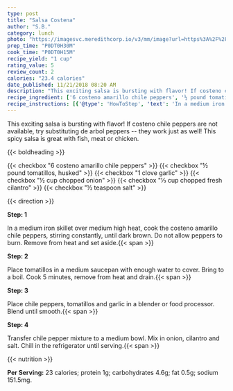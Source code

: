 ```yaml
---
type: post
title: "Salsa Costena"
author: "S.B."
category: lunch
photo: "https://imagesvc.meredithcorp.io/v3/mm/image?url=https%3A%2F%2Fimages.media-allrecipes.com%2Fuserphotos%2F1894354.jpg"
prep_time: "P0DT0H30M"
cook_time: "P0DT0H15M"
recipe_yield: "1 cup"
rating_value: 5
review_count: 2
calories: "23.4 calories"
date_published: 11/21/2018 08:20 AM
description: "This exciting salsa is bursting with flavor! If costeno chile peppers are not available, try substituting de arbol peppers -- they work just as well! This spicy salsa is great with fish, meat or chicken."
recipe_ingredient: ['6 costeno amarillo chile peppers', '½ pound tomatillos, husked', '1 clove garlic', '½ cup chopped onion', '⅓ cup chopped fresh cilantro', '½ teaspoon salt']
recipe_instructions: [{'@type': 'HowToStep', 'text': 'In a medium iron skillet over medium high heat, cook the costeno amarillo chile peppers, stirring constantly, until dark brown. Do not allow peppers to burn. Remove from heat and set aside.\n'}, {'@type': 'HowToStep', 'text': 'Place tomatillos in a medium saucepan with enough water to cover. Bring to a boil. Cook 5 minutes, remove from heat and drain.\n'}, {'@type': 'HowToStep', 'text': 'Place chile peppers, tomatillos and garlic in a blender or food processor. Blend until smooth.\n'}, {'@type': 'HowToStep', 'text': 'Transfer chile pepper mixture to a medium bowl. Mix in onion, cilantro and salt. Chill in the refrigerator until serving.\n'}]
---
```


This exciting salsa is bursting with flavor! If costeno chile peppers are not available, try substituting de arbol peppers -- they work just as well! This spicy salsa is great with fish, meat or chicken. 

{{< boldheading >}}

{{< checkbox "6  costeno amarillo chile peppers" >}}
{{< checkbox "½ pound tomatillos, husked" >}}
{{< checkbox "1 clove garlic" >}}
{{< checkbox "½ cup chopped onion" >}}
{{< checkbox "⅓ cup chopped fresh cilantro" >}}
{{< checkbox "½ teaspoon salt" >}}


{{< direction >}}

**Step: 1**

In a medium iron skillet over medium high heat, cook the costeno amarillo chile peppers, stirring constantly, until dark brown. Do not allow peppers to burn. Remove from heat and set aside.{{< span >}}

**Step: 2**

Place tomatillos in a medium saucepan with enough water to cover. Bring to a boil. Cook 5 minutes, remove from heat and drain.{{< span >}}

**Step: 3**

Place chile peppers, tomatillos and garlic in a blender or food processor. Blend until smooth.{{< span >}}

**Step: 4**

Transfer chile pepper mixture to a medium bowl. Mix in onion, cilantro and salt. Chill in the refrigerator until serving.{{< span >}}

{{< nutrition >}}

**Per Serving:** 23 calories; protein 1g; carbohydrates 4.6g; fat 0.5g; sodium 151.5mg.